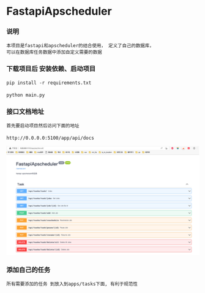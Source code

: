 # FastapiApscheduler

### 说明
    本项目是fastapi和apscheduler的结合使用， 定义了自己的数据库，
    可以在数据库任务数据中添加自定义需要的数据


### 下载项目后 安装依赖、启动项目
    pip install -r requirements.txt

    python main.py


### 接口文档地址
    首先要启动项目然后访问下面的地址

    http://0.0.0.0:5100/app/api/docs
![img.png](https://raw.githubusercontent.com/preceeder/FastapiApscheduler/14d7072032e37f9e1b9d80da4e13facc586509ae/static/img.png)



### 添加自己的任务
    所有需要添加的任务 到放入到apps/tasks下面, 有利于规范性
    
